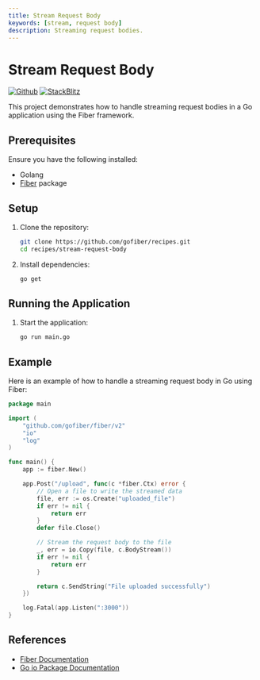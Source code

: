 ```yaml
---
title: Stream Request Body
keywords: [stream, request body]
description: Streaming request bodies.
---
```


# Stream Request Body

[![Github](https://img.shields.io/static/v1?label=&message=Github&color=2ea44f&style=for-the-badge&logo=github)](https://github.com/gofiber/recipes/tree/master/stream-request-body) [![StackBlitz](https://img.shields.io/static/v1?label=&message=StackBlitz&color=2ea44f&style=for-the-badge&logo=StackBlitz)](https://stackblitz.com/github/gofiber/recipes/tree/master/stream-request-body)

This project demonstrates how to handle streaming request bodies in a Go application using the Fiber framework.

## Prerequisites

Ensure you have the following installed:

- Golang
- [Fiber](https://github.com/gofiber/fiber) package

## Setup

1. Clone the repository:
    ```sh
    git clone https://github.com/gofiber/recipes.git
    cd recipes/stream-request-body
    ```

2. Install dependencies:
    ```sh
    go get
    ```

## Running the Application

1. Start the application:
    ```sh
    go run main.go
    ```

## Example

Here is an example of how to handle a streaming request body in Go using Fiber:

```go
package main

import (
    "github.com/gofiber/fiber/v2"
    "io"
    "log"
)

func main() {
    app := fiber.New()

    app.Post("/upload", func(c *fiber.Ctx) error {
        // Open a file to write the streamed data
        file, err := os.Create("uploaded_file")
        if err != nil {
            return err
        }
        defer file.Close()

        // Stream the request body to the file
        _, err = io.Copy(file, c.BodyStream())
        if err != nil {
            return err
        }

        return c.SendString("File uploaded successfully")
    })

    log.Fatal(app.Listen(":3000"))
}
```

## References

- [Fiber Documentation](https://docs.gofiber.io)
- [Go io Package Documentation](https://pkg.go.dev/io)
